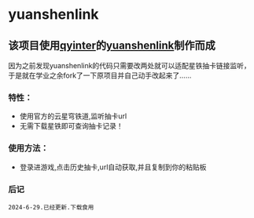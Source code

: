 # yuanshenlink
## 该项目使用[qyinter](https://github.com/qyinter)的[yuanshenlink](https://github.com/qyinter/yuanshenlink)制作而成
  因为之前发现yuanshenlink的代码只需要改两处就可以适配星铁抽卡链接监听，于是就在学业之余fork了一下原项目并自己动手改起来了……<br>
### 特性：
- 使用官方的云星穹铁道,监听抽卡url
- 无需下载星铁即可查询抽卡记录！
### 使用方法：
- 登录进游戏,点击历史抽卡,url自动获取,并且复制到你的粘贴板

### 后记
    2024-6-29.已经更新.下载食用
